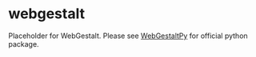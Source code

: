 # webgestalt

Placeholder for WebGestalt. Please see [WebGestaltPy](https://github.com/bzhanglab/webgestaltpy) for official python package.
